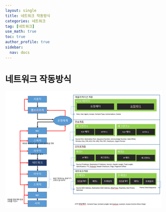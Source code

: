 ```yaml
---
layout: single
title: 네트워크 작동방식
categories: 네트워크
tag: [네트워크]
use_math: true
toc: true
author_profile: true
sidebar:
  nav: docs
---
```


# 네트워크 작동방식

![png](/assets/images/network/networkSystem.png)
